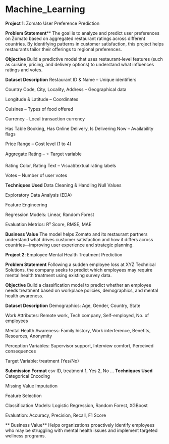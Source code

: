 # Machine_Learning
**Project 1**: Zomato User Preference Prediction 

 **Problem Statement****
The goal is to analyze and predict user preferences on Zomato based on aggregated restaurant ratings across different countries. By identifying patterns in customer satisfaction, this project helps restaurants tailor their offerings to regional preferences.

**Objective**
Build a predictive model that uses restaurant-level features (such as cuisine, pricing, and delivery options) to understand what influences ratings and votes.

**Dataset Description**
Restaurant ID & Name – Unique identifiers

Country Code, City, Locality, Address – Geographical data

Longitude & Latitude – Coordinates

Cuisines – Types of food offered

Currency – Local transaction currency

Has Table Booking, Has Online Delivery, Is Delivering Now – Availability flags

Price Range – Cost level (1 to 4)

Aggregate Rating – ⭐️ Target variable

Rating Color, Rating Text – Visual/textual rating labels

Votes – Number of user votes

**Techniques Used**
Data Cleaning & Handling Null Values

Exploratory Data Analysis (EDA)

Feature Engineering

Regression Models: Linear, Random Forest

Evaluation Metrics: R² Score, RMSE, MAE

 **Business Value**
The model helps Zomato and its restaurant partners understand what drives customer satisfaction and how it differs across countries—improving user experience and strategic planning.

 **Project 2**: Employee Mental Health Treatment Prediction 
 
**Problem Statement**
Following a sudden employee loss at XYZ Technical Solutions, the company seeks to predict which employees may require mental health treatment using existing survey data.

**Objective**
Build a classification model to predict whether an employee needs treatment based on workplace policies, demographics, and mental health awareness.

**Dataset Description**
Demographics: Age, Gender, Country, State

Work Attributes: Remote work, Tech company, Self-employed, No. of employees

Mental Health Awareness: Family history, Work interference, Benefits, Resources, Anonymity

Perception Variables: Supervisor support, Interview comfort, Perceived consequences

Target Variable: treatment (Yes/No)

 **Submission Format**
csv
ID, treatment
1, Yes
2, No
...
**Techniques Used**
Categorical Encoding

Missing Value Imputation

Feature Selection

Classification Models: Logistic Regression, Random Forest, XGBoost

Evaluation: Accuracy, Precision, Recall, F1 Score

** Business Value**
Helps organizations proactively identify employees who may be struggling with mental health issues and implement targeted wellness programs.

